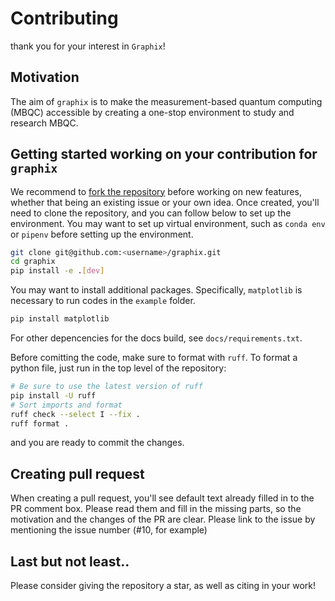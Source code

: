 # Contributing

thank you for your interest in `Graphix`!

## Motivation

The aim of `graphix` is to make the measurement-based quantum computing (MBQC) accessible by creating a one-stop environment to study and research MBQC.

## Getting started working on your contribution for `graphix`

We recommend to [fork the repository](https://docs.github.com/en/get-started/quickstart/fork-a-repo) before working on new features, whether that being an existing issue or your own idea.
Once created, you'll need to clone the repository, and you can follow below to set up the environment. You may want to set up virtual environment, such as `conda env` or `pipenv` before setting up the environment.

```bash
git clone git@github.com:<username>/graphix.git
cd graphix
pip install -e .[dev]
```

You may want to install additional packages.
Specifically, `matplotlib` is necessary to run codes in the `example` folder. 

```bash
pip install matplotlib
```

For other depencencies for the docs build, see `docs/requirements.txt`. 

Before comitting the code, make sure to format with `ruff`.
To format a python file, just run in the top level of the repository:

```bash
# Be sure to use the latest version of ruff
pip install -U ruff
# Sort imports and format
ruff check --select I --fix .
ruff format .
```

and you are ready to commit the changes.

## Creating pull request

When creating a pull request, you'll see default text already filled in to the PR comment box. Please read them and fill in the missing parts, so the motivation and the changes of the PR are clear.
Please link to the issue by mentioning the issue number (#10, for example)

## Last but not least..

Please consider giving the repository a star, as well as citing in your work!
